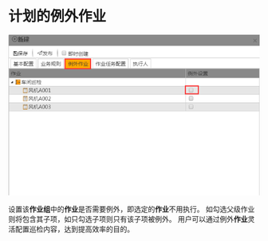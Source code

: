 # 计划的例外作业
![](./images/计划8.png)

设置该**作业组**中的**作业**是否需要例外，即选定的**作业**不用执行。 如勾选父级作业则将包含其子项，如只勾选子项则只有该子项被例外。 用户可以通过例外**作业**灵活配置巡检内容，达到提高效率的目的。
